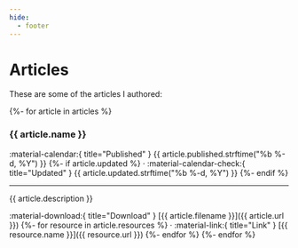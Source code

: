 ```yaml
---
hide:
  - footer
---
```


Articles
========

These are some of the articles I authored:

{%- for article in articles %}
### {{ article.name }}

<aside class="mdx-font-size-small" markdown>
:material-calendar:{ title="Published" } {{ article.published.strftime("%b %-d, %Y") }}
{%- if article.updated %}
· :material-calendar-check:{ title="Updated" } {{ article.updated.strftime("%b %-d, %Y") }}
{%- endif %}
</aside>

---

{{ article.description }}

:material-download:{ title="Download" } [{{ article.filename }}]({{ article.url }})
{%- for resource in article.resources %}
· :material-link:{ title="Link" } [{{ resource.name }}]({{ resource.url }})
{%- endfor %}
{%- endfor %}
